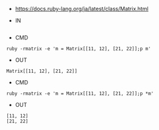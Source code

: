 - https://docs.ruby-lang.org/ja/latest/class/Matrix.html


- IN

```

```

- CMD


```
ruby -rmatrix -e 'm = Matrix[[11, 12], [21, 22]];p m'
```

- OUT

```
Matrix[[11, 12], [21, 22]]
```

- CMD

```
ruby -rmatrix -e 'm = Matrix[[11, 12], [21, 22]];p *m'
```


- OUT

```
[11, 12]
[21, 22]
```
